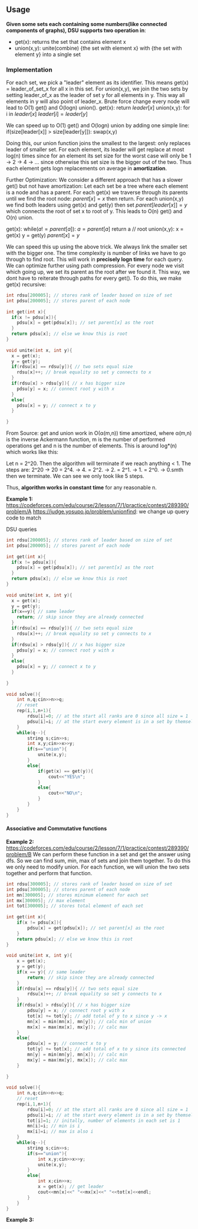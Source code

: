 ## Usage
**Given some sets each containing some numbers(like connected components of graphs), DSU supports two operation in**:
- get(x): returns the set that contains element x
- union(x,y): unite(combine) {the set with element x} with {the set with element y} into a single set

### Implementation
For each set, we pick a "leader" element as its identifier. This means get(x) = leader_of_set_x for all x in this set.
For union(x,y), we join the two sets by setting leader_of_x as the leader of set y for all elements in y. This way all elements in y will also point of leader_x. Brute force change every node will lead to O(1) get() and O(logn) union().
get(x): return $leader[x]$
union(x,y):
  for i in $leader[x]$
    $leader[i] = leader[y]$

We can speed up to O(1) get() and O(logn) union by adding one simple line: 
if(size[leader[x]] > size[leader[y]]):
  swap(x,y)

Doing this, our union function joins the smallest to the largest: only replaces leader of smaller set. For each element, its leader will get replace at most log(n) times since for an element its set size for the worst case will only be 1 -> 2 -> 4 -> ... since otherwise this set size is the bigger out of the two. Thus each element gets logn replacements on average in **amortization**.

Further Optimization:
We consider a different approach that has a slower get() but not have amortization:
Let each set be a tree where each element is a node and has a parent.
For each get(x) we traverse through its parents until we find the root node: $parent[x] = x$ then return.
For each union(x,y) we find both leaders using get(x) and get(y) then set $parent[leader[x]] = y$ which connects the root of set x to root of y.
This leads to O(n) get() and O(n) union.

get(x):
  while($a != parent[a]$):
    $a = parent[a]$
  return a // root
union(x,y):
  x = get(x)
  y = get(y)
  $parent[x] = y$

We can speed this up using the above trick. We always link the smaller set with the bigger one. The time complexity is number of links we have to go through to find root. This will work in **precisely logn time** for each query.
We can optimize further using path compression. For every node we visit which going up, we set its parent as the root after we found it. This way, we dont have to reiterate through paths for every get(). To do this, we make get(x) recursive:
```cpp
int rdsu[200005]; // stores rank of leader based on size of set
int pdsu[200005]; // stores parent of each node
 
int get(int x){
  if(x != pdsu[x]){
    pdsu[x] = get(pdsu[x]); // set parent[x] as the root
  }
  return pdsu[x]; // else we know this is root
}
 
void unite(int x, int y){
  x = get(x);
  y = get(y);
  if(rdsu[x] == rdsu[y]){ // two sets equal size
    rdsu[x]++; // break equality so set y connects to x
  }
  if(rdsu[x] > rdsu[y]){ // x has bigger size
    pdsu[y] = x; // connect root y with x
  }
  else{
    pdsu[x] = y; // connect x to y
  }
  
}
```

From Source: get and union work in O(α(m,n)) time amortized, where α(m,n) is the inverse Ackermann function, m is the number of performed operations get and n is the number of elements. This is around log*(n) which works like this:

Let n = 2^20. Then the algorithm will terminate if we reach anything < 1. The steps are:
2^20 -> 20 = 2^4. -> 4. = 2^2. -> 2. = 2^1. -> 1. = 2^0. -> 0.smth then we terminate. We can see we only took like 5 steps.

Thus, **algorithm works in constant time** for any reasonable n.

**Example 1:** https://codeforces.com/edu/course/2/lesson/7/1/practice/contest/289390/problem/A
https://judge.yosupo.jp/problem/unionfind: we change up query code to match

DSU queries
```cpp
int rdsu[200005]; // stores rank of leader based on size of set
int pdsu[200005]; // stores parent of each node
 
int get(int x){
  if(x != pdsu[x]){
    pdsu[x] = get(pdsu[x]); // set parent[x] as the root
  }
  return pdsu[x]; // else we know this is root
}
 
void unite(int x, int y){
  x = get(x);
  y = get(y);
  if(x==y){ // same leader
    return; // skip since they are already connected
  }
  if(rdsu[x] == rdsu[y]){ // two sets equal size
    rdsu[x]++; // break equality so set y connects to x
  }
  if(rdsu[x] > rdsu[y]){ // x has bigger size
    pdsu[y] = x; // connect root y with x
  }
  else{
    pdsu[x] = y; // connect x to y
  }
  
}
 
void solve(){
    int n,q;cin>>n>>q;
    // reset
    rep(i,1,n+1){
        rdsu[i]=0; // at the start all ranks are 0 since all size = 1
        pdsu[i]=i; // at the start every element is in a set by themselves
    }
    while(q--){
        string s;cin>>s;
        int x,y;cin>>x>>y;
        if(s=="union"){
            unite(x,y);
        }
        else{
            if(get(x) == get(y)){
                cout<<"YES\n";
            }
            else{
                cout<<"NO\n";
            }
        }
    }
}  
```
#### Associative and Commutative functions
**Example 2:** https://codeforces.com/edu/course/2/lesson/7/1/practice/contest/289390/problem/B
We can perform these function in a set and get the answer using dfs. So we can find sum, min, max of sets and join them together. To do this we only need to modify union. For each function, we will union the two sets together and perform that function.
```cpp
int rdsu[300005]; // stores rank of leader based on size of set
int pdsu[300005]; // stores parent of each node
int mn[300005]; // stores minimum element for each set
int mx[300005]; // max element
int tot[300005]; // stores total element of each set
 
int get(int x){
    if(x != pdsu[x]){
        pdsu[x] = get(pdsu[x]); // set parent[x] as the root
    }
    return pdsu[x]; // else we know this is root
}
 
void unite(int x, int y){
    x = get(x);
    y = get(y);
    if(x == y){ // same leader
        return; // skip since they are already connected
    }
    if(rdsu[x] == rdsu[y]){ // two sets equal size
        rdsu[x]++; // break equality so set y connects to x
    }
    if(rdsu[x] > rdsu[y]){ // x has bigger size
        pdsu[y] = x; // connect root y with x
        tot[x] += tot[y]; // add total of y to x since y -> x
        mn[x] = min(mn[x], mn[y]); // calc min of union
        mx[x] = max(mx[x], mx[y]); // calc max
    }
    else{
        pdsu[x] = y; // connect x to y
        tot[y] += tot[x]; // add total of x to y since its connected
        mn[y] = min(mn[y], mn[x]); // calc min
        mx[y] = max(mx[y], mx[x]); // calc max
    }
  
}
 
void solve(){
    int n,q;cin>>n>>q;
    // reset
    rep(i,1,n+1){
        rdsu[i]=0; // at the start all ranks are 0 since all size = 1
        pdsu[i]=i; // at the start every element is in a set by themselves
        tot[i]=1; // initally, number of elements in each set is 1
        mn[i]=i; // min is i
        mx[i]=i; // max is also i
    }
    while(q--){
        string s;cin>>s;
        if(s=="union"){
            int x,y;cin>>x>>y;
            unite(x,y);
        }
        else{
            int x;cin>>x;
            x = get(x); // get leader
            cout<<mn[x]<<" "<<mx[x]<<" "<<tot[x]<<endl;
        }
    }
}   
```
**Example 3:** 


